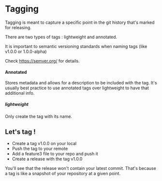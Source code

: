 # Tagging

Tagging is meant to capture a specific point in the git history that's marked for releasing.

There are two types of tags : lightweight and annotated.

It is important to semantic versioning standards when naming tags (like v1.0.0 or 1.0.0-alpha)

Check https://semver.org/ for details.

#### Annotated 

Stores metadata and allows for a description to be included with the tag.
It's usually best practice to use annotated tags over lightweight to have that additional info.

##### lightweight 

Only create the tag with its name.

## Let's tag !

- Create a tag v1.0.0 on your local
- Push the tag to your remote
- Add a feature3 file to your repo and push it
- Create a release with the tag v1.0.0

You'll see that the release won't contain your latest commit.
That's because a tag is like a snapshot of your repository at a given point.



